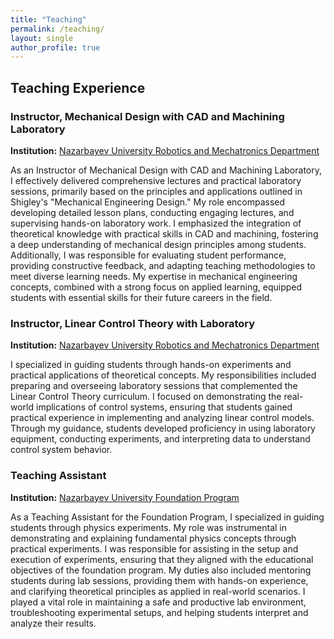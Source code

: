 ```yaml
---
title: "Teaching"
permalink: /teaching/
layout: single
author_profile: true
---
```


## Teaching Experience

### Instructor, Mechanical Design with CAD and Machining Laboratory
**Institution:** [Nazarbayev University Robotics and Mechatronics Department](https://nu.edu.kz/en/admissions/program/bsc-in-robotics-and-mechatronics)

As an Instructor of Mechanical Design with CAD and Machining Laboratory, I effectively delivered comprehensive lectures and practical laboratory sessions, primarily based on the principles and applications outlined in Shigley's "Mechanical Engineering Design." My role encompassed developing detailed lesson plans, conducting engaging lectures, and supervising hands-on laboratory work. I emphasized the integration of theoretical knowledge with practical skills in CAD and machining, fostering a deep understanding of mechanical design principles among students. Additionally, I was responsible for evaluating student performance, providing constructive feedback, and adapting teaching methodologies to meet diverse learning needs. My expertise in mechanical engineering concepts, combined with a strong focus on applied learning, equipped students with essential skills for their future careers in the field.

### Instructor, Linear Control Theory with Laboratory
**Institution:** [Nazarbayev University Robotics and Mechatronics Department](https://nu.edu.kz/en/admissions/program/bsc-in-robotics-and-mechatronics)

I specialized in guiding students through hands-on experiments and practical applications of theoretical concepts. My responsibilities included preparing and overseeing laboratory sessions that complemented the Linear Control Theory curriculum. I focused on demonstrating the real-world implications of control systems, ensuring that students gained practical experience in implementing and analyzing linear control models. Through my guidance, students developed proficiency in using laboratory equipment, conducting experiments, and interpreting data to understand control system behavior.

### Teaching Assistant
**Institution:** [Nazarbayev University Foundation Program](https://nu.edu.kz/en/admissions/typesofstudy/foundation)

As a Teaching Assistant for the Foundation Program, I specialized in guiding students through physics experiments. My role was instrumental in demonstrating and explaining fundamental physics concepts through practical experiments. I was responsible for assisting in the setup and execution of experiments, ensuring that they aligned with the educational objectives of the foundation program. My duties also included mentoring students during lab sessions, providing them with hands-on experience, and clarifying theoretical principles as applied in real-world scenarios. I played a vital role in maintaining a safe and productive lab environment, troubleshooting experimental setups, and helping students interpret and analyze their results.
